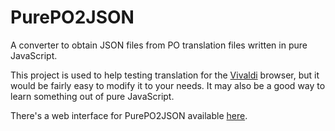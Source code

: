 # PurePO2JSON
A converter to obtain JSON files from PO translation files written in pure JavaScript.

This project is used to help testing translation for the [Vivaldi](http://vivaldi.com) browser, but it would be fairly easy to modify it to your needs. It may also be a good way to learn something out of pure JavaScript.

There's a web interface for PurePO2JSON available [here](http://an-dz.github.io/PurePO2JSON).

